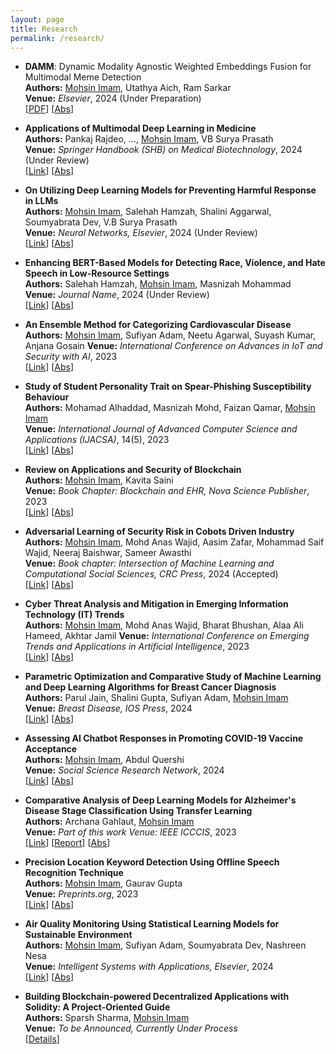 ```yaml
---
layout: page
title: Research
permalink: /research/
---
```


- **DAMM**: Dynamic Modality Agnostic Weighted Embeddings Fusion for Multimodal Meme Detection  
  **Authors:** <ins>Mohsin Imam</ins>, Utathya Aich, Ram Sarkar  
  **Venue:** *Elsevier*, 2024 (Under Preparation)  
  [[PDF](https://yourwebsite.com/papers/LLM-Paper.pdf)] [<a href="javascript:void(0)" onclick="toggleAbstract(this)">Abs</a>]

  <div class="abstract-box" style="border: 1px dashed white; padding: 5px; display: none; margin-top: 5px;">
    <strong>Abstract:</strong>  
    Past few years have witnessed tremendous progress in artificial intelligence (AI) technologies including but not limited to natural language processing (NLP), metaverse, and generative models. These changes mark a new era with large language models (LLMs) like generative pre-trained transformers such as the GPT-3, GPT-4, and Llama2 gaining importance. These models, trained on vast text data, generate human-like text and find use in content creation, Q & A systems, and chatbots. Machine learning advances enable models like ChatGPT to respond to real-time text prompts. However, they are vulnerable to attacks, leading to inaccurate or harmful content. Adversarial prompting addresses these issues, including input manipulation, creating inducive prompts which causes LLMs to produce illegal content, simulating violence and harm, privacy breaches and other illegitimate actions. LLMs are especially prone to text attacks, with minor changes resulting in different outputs. Researchers are improving model security through adversarial training. To enhance the security of LLMs and prevent them from responding to adversarial prompts, we aim to utilize machine learning, deep learning and transformer models as external prompt classifiers for LLM-based applications like ChatGPT, to detect and counter malicious prompts that may lead to inappropriate responses from LLMs. We have conducted analyses on multiple machine learning, deep learning, and Transformer-based models, incorporating techniques such as ensembling and attention mechanisms. These models are trained on word-level text classification to categorize prompts into the adversarial category, preventing them from being answered by LLMs. We compared our results with those of other ML and DL models, and our proposed ensemble of the BERT-DistilBERT model achieved the best outcome with 97.56% accuracy in identifying malicious/adversarial prompts.
  </div>

  

- **Applications of Multimodal Deep Learning in Medicine**  
  **Authors:** Pankaj Rajdeo, ..., <ins>Mohsin Imam</ins>, VB Surya Prasath  
  **Venue:** *Springer Handbook (SHB) on Medical Biotechnology*, 2024 (Under Review)  
  [[Link](#)] [<a href="javascript:void(0)" onclick="toggleAbstract(this)">Abs</a>]

  <div class="abstract-box" style="border: 1px dashed white; padding: 5px; display: none; margin-top: 5px;">
    <strong>Abstract:</strong>  
    <!-- Abstract for the second paper -->
  </div>

- **On Utilizing Deep Learning Models for Preventing Harmful Response in LLMs**  
  **Authors:** <ins>Mohsin Imam</ins>, Salehah Hamzah, Shalini Aggarwal, Soumyabrata Dev, V.B Surya Prasath  
  **Venue:** *Neural Networks, Elsevier*, 2024 (Under Review)  
  [[Link](#)] [<a href="javascript:void(0)" onclick="toggleAbstract(this)">Abs</a>]

  <div class="abstract-box" style="border: 1px dashed white; padding: 5px; display: none; margin-top: 5px;">
    <strong>Abstract:</strong>  
    <!-- Abstract for the third paper -->
  </div>

- **Enhancing BERT-Based Models for Detecting Race, Violence, and Hate Speech in Low-Resource Settings**  
  **Authors:** Salehah Hamzah, <ins>Mohsin Imam</ins>, Masnizah Mohammad  
  **Venue:** *Journal Name*, 2024 (Under Review)  
  [[Link](#)] [<a href="javascript:void(0)" onclick="toggleAbstract(this)">Abs</a>]

  <div class="abstract-box" style="border: 1px dashed white; padding: 5px; display: none; margin-top: 5px;">
    <strong>Abstract:</strong>  
    <!-- Abstract for the fourth paper -->
  </div>

- **An Ensemble Method for Categorizing Cardiovascular Disease**  
  **Authors:** <ins>Mohsin Imam</ins>, Sufiyan Adam, Neetu Agarwal, Suyash Kumar, Anjana Gosain 
  **Venue:** *International Conference on Advances in IoT and Security with AI*, 2023  
  [[Link](https://link.springer.com/chapter/10.1007/978-981-99-5088-1_24)] [<a href="javascript:void(0)" onclick="toggleAbstract(this)">Abs</a>]

  <div class="abstract-box" style="border: 1px dashed white; padding: 5px; display: none; margin-top: 5px;">
    <strong>Abstract:</strong>  
    Recently, machine learning models have become a key methodology in detection of cardiovascular diseases (CVD). This gives medical practitioners diagnostic support and indicators. In this work, we compare various machine learning (ML) classification algorithms, apply them to disease dataset and examine how these algorithms perform when subjected to either of the classes to aid in the study and investigation of CVD through computer-aided diagnosis (CAD). Our two main goals in this work are to first offer an automated machine learning ensemble model for categorizing cardiovascular malignancies and second to compare the performance of several classification algorithms to find the best classifier for the task. The proposed technique is specifically developed as a potential support for clinical care based on patient diagnostic data. The proposed approach exhibits an accuracy of 94.28% in the detection of cardiac illnesses when a thorough examination of binary classification is performed and averaged over numerous model training iterations. We believe that incorporating the suggested ensemble methods would produce stable and dependable CAD systems.
  </div>

- **Study of Student Personality Trait on Spear-Phishing Susceptibility Behaviour**  
  **Authors:** Mohamad Alhaddad, Masnizah Mohd, Faizan Qamar, <ins>Mohsin Imam</ins>  
  **Venue:** *International Journal of Advanced Computer Science and Applications (IJACSA)*, 14(5), 2023  
  [[Link](https://thesai.org/Publications/ViewPaper?Volume=14&Issue=5&Code=IJACSA&SerialNo=71)] [<a href="javascript:void(0)" onclick="toggleAbstract(this)">Abs</a>]

  <div class="abstract-box" style="border: 1px dashed white; padding: 5px; display: none; margin-top: 5px;">
    <strong>Abstract:</strong>  
    Spear-phishing emails are an effective cyber-attack method due to the fact that the emails sent are highly personalized to look like a regular legitimate email. Recently, it was discovered that personality traits of the victim have an impact on a person's susceptibility to spear-phishing. This study aims to identify which personality traits affect spear-phishing susceptibility besides other traits such as Information Technology background, gender, and age. In addition, measure of the effectiveness of embedded training systems and see whether message framing can further help increase its effectiveness. A personality trait survey was sent to 100 participants, followed by a real-life spear-phishing simulation to measure a certain personality trait’s influence on phishing susceptibility. After a two-week period, the second round of spear-phishing emails was sent again to measure message framing effectiveness. The personality traits analysis results show that users with higher levels of Internet anxiety are less susceptible to spear-phishing emails. While the message framing did not show any significant results, the embedded training program reduced the click rate. Findings revealed that certain people are more susceptible to spear-phishing emails than others. Thus, this work can guide an institution or organizations to identify which group of people are more vulnerable to spear-phishing.
  </div>

- **Review on Applications and Security of Blockchain**  
  **Authors:** <ins>Mohsin Imam</ins>, Kavita Saini  
  **Venue:** *Book Chapter: Blockchain and EHR, Nova Science Publisher*, 2023  
  [[Link](https://novapublishers.com/shop/blockchain-and-ehr/)] [<a href="javascript:void(0)" onclick="toggleAbstract(this)">Abs</a>]

  <div class="abstract-box" style="border: 1px dashed white; padding: 5px; display: none; margin-top: 5px;">
    <strong>Abstract:</strong>  
    The evolution of industry has been significantly influenced by blockchain technology. Regarding security, data access, auditing, and transaction management inside digital platforms, blockchain decentralized technology and privacy protocols offer potential benefits to many businesses. Blockchain is based on distributed and secure decentralized protocols; there is no central authority or point of control, and the network's nodes themselves generate, add, and validate the data blocks. Finally, Blockchains enable transparency by allowing each participant to observe transactions at any moment. Smart contracts provide secure transactions, reducing the risk of third-party disruption. Ethereum is a decentralized platform that facilitates the execution of smart contracts. This allows developers to design markets that move funds in accordance with instructions issued years ago. Decentralization and immutability are the principal characteristics of blockchain. Faster transactions, transaction and validation in seconds, and so forth. The security and applications of blockchain technology with brief introduction is discussed in this study. We can draw conclusion from this chapter article that there are security concerns with blockchain technology. These security concerns ought to have an impact on transactions as well. Blockchain technology offers some protection against certain attacks and also provides solutions to these problems.
  </div>

- **Adversarial Learning of Security Risk in Cobots Driven Industry**  
  **Authors:** <ins>Mohsin Imam</ins>, Mohd Anas Wajid, Aasim Zafar, Mohammad Saif Wajid, Neeraj Baishwar, Sameer Awasthi  
  **Venue:** *Book chapter: Intersection of Machine Learning and Computational Social Sciences, CRC Press*, 2024 (Accepted)  
  [[Link](#)] [<a href="javascript:void(0)" onclick="toggleAbstract(this)">Abs</a>]

  <div class="abstract-box" style="border: 1px dashed white; padding: 5px; display: none; margin-top: 5px;">
    <strong>Abstract:</strong>  
    Cobots, or collaborative robots, have significantly increased productivity and efficiency across a number of industries. Cobots exist alongside humans and interact with crucial systems, but this growing reliance on them also poses security issues. By recognising and thwarting potential security threats and attacks, adversarial learning, a branch of machine learning, has emerged as a promising method to improve the security of Cobots. This chapter explores the use of adversarial learning in Cobot-driven sectors with a focus on identifying and reducing security vulnerabilities. We investigate different adversarial learning methods, including Generative Adversarial Networks (GANs) and adversarial training, and their potential uses in Cobot security. This chapter also explores how adversarial learning is used in Cobot-driven sectors, with a focus on identifying and reducing security vulnerabilities. The chapter also examines computational cost and scalability as well as other drawbacks of adversarial learning in this setting. To solve these issues and establish a secure environment for Cobots in industrial settings, we also propose prospective future research trends and advancements. The goal of this chapter is to support the trustworthy and safe integration of Cobots., ensuring human safety and encouraging the continuous expansion of Cobot-driven enterprises by understanding and utilising adversarial learning to minimise security threats.
  </div>

- **Cyber Threat Analysis and Mitigation in Emerging Information Technology (IT) Trends**  
  **Authors:** <ins>Mohsin Imam</ins>, Mohd Anas Wajid, Bharat Bhushan, Alaa Ali Hameed, Akhtar Jamil
  **Venue:** *International Conference on Emerging Trends and Applications in Artificial Intelligence*, 2023  
  [[Link](https://www.springerprofessional.de/en/cyber-threat-analysis-and-mitigation-in-emerging-information-tec/27041128)] [<a href="javascript:void(0)" onclick="toggleAbstract(this)">Abs</a>]

  <div class="abstract-box" style="border: 1px dashed white; padding: 5px; display: none; margin-top: 5px;">
    <strong>Abstract: </strong>  
    For the information technology sector, cybersecurity is essential. One of the main issues in the modern world is sending information from one system to another without letting the information out. Online crimes, which are on the rise daily, are the first thing that comes to mind when we think about cyber security. Various governments and businesses are adopting a number of actions to stop these cybercrimes. A lot of individuals are still quite worried about cyber security after taking many safeguards. This study’s primary goal is to examine the difficulties that modern technology-based cyber security faces, especially in light of the rising acceptance of cutting-edge innovations like server less computing, blockchain, and artificial intelligence (AI). The aim of this paper is to give readers a good overview of the most recent cyber security trends, ethics, and strategies. This study focuses on the present state of cyber security and the steps that may be taken to address the rising dangers posed by modern technology through a thorough investigation of the existing literature and actual case studies.
  </div>

- **Parametric Optimization and Comparative Study of Machine Learning and Deep Learning Algorithms for Breast Cancer Diagnosis**  
  **Authors:** Parul Jain, Shalini Gupta, Sufiyan Adam, <ins>Mohsin Imam</ins>  
  **Venue:** *Breast Disease, IOS Press*, 2024  
  [[Link](https://content.iospress.com/articles/breast-disease/bd240018)] [<a href="javascript:void(0)" onclick="toggleAbstract(this)">Abs</a>]

  <div class="abstract-box" style="border: 1px dashed white; padding: 5px; display: none; margin-top: 5px;">
    <strong>Abstract: </strong>  
    Breast Cancer is the leading form of cancer found in women and a major cause of increased mortality rates among them. However, manual diagnosis of the disease is time-consuming and often limited by the availability of screening systems. Thus, there is a pressing need for an automatic diagnosis system that can quickly detect cancer in its early stages. Data mining and machine learning techniques have emerged as valuable tools in developing such a system. In this study we investigated the performance of several machine learning models on the Wisconsin Breast Cancer (original) dataset with a particular emphasis on finding which models perform the best for breast cancer diagnosis. The study also explores the contrast between the proposed ANN methodology and conventional machine learning techniques. The comparison between the methods employed in the current study and those utilized in earlier research on the Wisconsin Breast Cancer dataset is also compared. The findings of this study are in line with those of previous studies which also highlighted the efficacy of SVM, Decision Tree, CART, ANN, and ELM ANN for breast cancer detection. Several classifiers achieved high accuracy, precision and F1 scores for benign and malignant tumours, respectively. It is also found that models with hyperparameter adjustment performed better than those without and boosting methods like as XGBoost, Adaboost, and Gradient Boost consistently performed well across benign and malignant tumours. The study emphasizes the significance of hyperparameter tuning and the efficacy of boosting algorithms in addressing the complexity and nonlinearity of data. Using the Wisconsin Breast Cancer (original) dataset, a detailed summary of the current status of research on breast cancer diagnosis is provided.
  </div>

- **Assessing AI Chatbot Responses in Promoting COVID-19 Vaccine Acceptance**  
  **Authors:** <ins>Mohsin Imam</ins>, Abdul Quershi  
  **Venue:** *Social Science Research Network*, 2024  
  [[Link](https://papers.ssrn.com/sol3/papers.cfm?abstract_id=4851422)] [<a href="javascript:void(0)" onclick="toggleAbstract(this)">Abs</a>]

  <div class="abstract-box" style="border: 1px dashed white; padding: 5px; display: none; margin-top: 5px;">
    <strong>Abstract:</strong>  
    The global impact of the COVID-19 pandemic has extended across various facets of human existence, leading
    to a significant loss of life and overwhelming medical resources. Furthermore, the global economy has suffered
    considerably due to widespread job losses and decline, resulting in severe financial disturbances. Multiple section
    of society have made varied contributions to curb the virus’s propagation and safeguard public health. Notably,
    approval has been directed towards medical researchers for their dedicated endeavours in crafting COVID-19 vaccines. 
    Rigorous clinical testing has confirmed the remarkable efficacy of these vaccines in mitigating symptomatic
    COVID-19 occurrences. However, a notable portion of the global population has exhibited reluctance towards
    receiving COVID-19 vaccinations. This reluctance stems from misconceptions surrounding the vaccines, a trend
    that has been exacerbated through a confluence of factors, encompassing the unrestricted access to internet-based
    information and the influential effect wielded by prominent personalities and authoritative figures. In this study,
    we have conducted an evaluation of responses furnished by the ChatGPT system concerning inquiries pertinent
    to vaccine fallacies. The affirmative and helpful perspectives expressed by the chatbot could potentially assume a
    pivotal role in moulding individuals’ outlooks on vaccinations. Additionally, these responses have the capacity to
    effectively motivate users to adapt vaccination, effectively minimizing prevalent misconceptions.
  </div> 

- **Comparative Analysis of Deep Learning Models for Alzheimer's Disease Stage Classification Using Transfer Learning**  
  **Authors:** Archana Gahlaut, <ins>Mohsin Imam</ins>  
  **Venue:** *Part of this work Venue: IEEE ICCCIS*, 2023  
  [[Link](https://ieeexplore.ieee.org/document/10425684)] [[Report](https://drive.google.com/file/d/1s1tcu3Q9VNlC0LpohrAbGucqUPPk3RSk/view?usp=sharing)] [<a href="javascript:void(0)" onclick="toggleAbstract(this)">Abs</a>]

  <div class="abstract-box" style="border: 1px dashed white; padding: 5px; display: none; margin-top: 5px;">
    <strong>Abstract:</strong>  
    In recent years, advancements in healthcare technology, such as the rise of machine learning (ML),
    deep learning (DL), and artificial intelligence (AI), have sparked widespread interest due to their potential
    to improve survival rates and enhance people's health. Alzheimer's disease (AD), the most common
    neurodegenerative and dementing illness, is a major concern, with the cost of caring for patients expected
    to rise dramatically. Hence, the need for a computer-aided system to detect AD early and accurately is
    becoming crucial. Deep learning algorithms have proven to be more effective than traditional ML methods,
    as demonstrated by studies using brain MRI scans and convolutional neural networks (CNNs) for the
    diagnosis of AD. In the field of biomedical sciences, from drug delivery systems to medical imaging,
    predictive modelling and pattern recognition using ML and DL techniques have become essential for
    gaining a deeper understanding of complex medical problems. In this study, we compared various deep
    learning models for classifying four dementia stages related to AD by using transfer learning. The aim of
    classifying this type of medical data is to develop a prediction model or system to identify the disease from
    normal subjects or determine the stage of the disease. Classifying clinical data such as Alzheimer's disease
    (AD) has long posed a challenge, particularly in terms of selecting the most effective features. Our study
    successfully utilized various pretrained models, including EfficientNetB7, VGG, DenseNet, and others, to
    classify a dataset based on OASIS I and II extracted from Kaggle into Alzheimer's patients and normal
    controls. Our results showed an accuracy of 97.88% on test data using the EfficientNetB7 model. This
    experiment shows that the shift and scale invariant features extracted by pretrained models on large
    datasets, followed by deep learning classification, using the approach of transfer learning, is the most
    powerful method for distinguishing clinical data from healthy data in MRI. This approach also provides a
    path for predicting more complex systems in future.
  </div>

- **Precision Location Keyword Detection Using Offline Speech Recognition Technique**  
  **Authors:** <ins>Mohsin Imam</ins>, Gaurav Gupta  
  **Venue:** *Preprints.org*, 2023  
  [[Link](https://www.preprints.org/manuscript/202310.0690/v2)] [<a href="javascript:void(0)" onclick="toggleAbstract(this)">Abs</a>]

  <div class="abstract-box" style="border: 1px dashed white; padding: 5px; display: none; margin-top: 5px;">
    <strong>Abstract:</strong>  
    This study introduces an original comprehensive system centered on identifying specific terms that indicate a user's position, particularly the discrete values representing latitude and longitude. This system not only detects these terms but also retrieves the corresponding numerical data for accurate and efficient determination of locations. The importance of this study can be applied various fields, notably aiding offline operations of military personnel, who often lack internet access. In such scenarios, precise awareness of location is vital for strategic manoeuvres, rescue operations, and navigating unfamiliar landscapes. The system allows these personnel by allowing them to extract exact location coordinates from spoken terms, thereby enhancing their awareness even in challenging surroundings. Apart from its military utility, the project holds broader significance. Teams responding to emergencies, personnel involved in disaster management, and exploratory missions can all gain from this technology during disruptions in communication infrastructure. Furthermore, travelers, adventurers, and outdoor enthusiasts can utilize this system to accurately determine their positions in remote areas without relying on online maps. We used offline speech recognition techniques to precisely transcribe spoken terms, achieving an accuracy of over 91.3% and a word error rate of 4.2%. For sound recognition, the OpenAI Whisper model was used, and a conversion process from SpeechRecognition to AudioSegmentation was implemented, followed by transforming the audio into .wav format, we have also developed the interface of the app to use it efficiently using Streamlit. This was done to ensure seamless compatibility with the Whisper model and uninterrupted audio input. By training the system to identify specific linguistic linked to location, it achieves robust detection and extraction of relevant terms. This approach eliminates the necessity for constant internet connectivity, rendering it exceptionally useful in remote, offline, and resource-limited situations.

  </div>

- **Air Quality Monitoring Using Statistical Learning Models for Sustainable Environment**  
  **Authors:** <ins>Mohsin Imam</ins>, Sufiyan Adam, Soumyabrata Dev, Nashreen Nesa  
  **Venue:** *Intelligent Systems with Applications, Elsevier*, 2024  
  [[Link](https://www.sciencedirect.com/science/article/pii/S2667305324000097?via%3Dihub#br0110)] [<a href="javascript:void(0)" onclick="toggleAbstract(this)">Abs</a>]

  <div class="abstract-box" style="border: 1px dashed white; padding: 5px; display: none; margin-top: 5px;">
    <strong>Abstract:</strong>  
    High levels of air pollutants pose significant health risks, increasing the chances of respiratory infections, lung cancer, and heart complications, particularly for those already susceptible to illness. Modern societal advancements have worsened air quality degradation, with daily activities such as transportation, industrial processes, and domestic operations releasing harmful contaminants. This study addresses the urgent need for air quality monitoring and forecasting, especially in developing nations like India, where machine learning-based prediction technologies play a crucial role in understanding environmental aspects. Our study focuses on analyzing and predicting air quality using data from two distinct areas in Kolkata—Victoria and Rabindra. Thorough pre-processing and data analysis have been conducted to identify essential features and detect undermining patterns in the data. Utilizing five classic machine learning algorithms, we predict the air quality category by categorizing the predicted AQI into six AQI classes, emphasizing extensive hyper-parameter tuning for each model. The Rabindra dataset yields the best-performing Support Vector Machine (SVC) model with a 97.98% accuracy, while the best prediction accuracy for Victoria location is 93.29% from Random Forest Classifier (RFC). This study offers valuable insights into the effectiveness of machine learning algorithms for air quality prediction, with the novelty of the study lying in the focus on hyper-parameter tuning to achieve the highest accuracy.
  </div>

- **Building Blockchain-powered Decentralized Applications with Solidity: A Project-Oriented Guide**  
  **Authors:** Sparsh Sharma, <ins>Mohsin Imam</ins>  
  **Venue:** *To be Announced, Currently Under Process*  
  [<a href="javascript:void(0)" onclick="toggleAbstract(this)">Details</a>]

  <div class="abstract-box" style="border: 1px dashed white; padding: 5px; display: none; margin-top: 5px;">
  <ul>
    <li><strong>Comprehensive Guide:</strong> <em>"Building Blockchain-powered Decentralized Applications with Solidity: A Project-Oriented Guide"</em> offers a detailed introduction to blockchain technology and DApp development, divided into three focused sections.</li>
    <li><strong>Fundamentals of Blockchain:</strong> The first section, <em>"Introduction, Installation and Solidity Programming Language,"</em> covers blockchain fundamentals, DApp evolution, development requirements, and an introduction to Solidity programming.</li>
    <li><strong>Hands-on Projects:</strong> The second section, <em>"Practical Projects on Blockchain,"</em> provides real-life project-based learning, such as developing a decentralized voting application, offering interactive and practical insights.</li>
    <li><strong>Advanced Integrations:</strong> The third section, <em>"Blockchain with Other Advanced Technologies,"</em> explores blockchain's integration with technologies like IPFS, IoT, DAOs, DeFi, and NFTs.</li>
  </ul>

  </div>

<script>
function toggleAbstract(element) {
  var abstractDiv = element.parentElement.nextElementSibling;
  if (abstractDiv.style.display === "none") {
    abstractDiv.style.display = "block";
  } else {
    abstractDiv.style.display = "none";
  }
}
</script>

<style>
  .abstract-box {
    margin-left: 2px; /* Adjust this value to properly align with bullet */
  }
</style>
